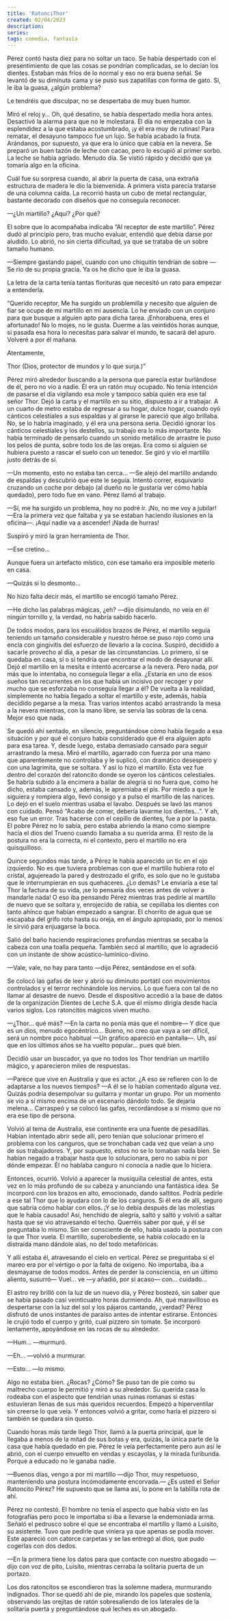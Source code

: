 ```yaml
---
title: 'RatonciThor'
created: 02/04/2023
description:
series:
tags: comedia, fantasía
---
```


Pérez contó hasta diez para no soltar un taco. Se había despertado con el presentimiento de que las cosas se pondrían complicadas, se lo decían los dientes. Estaban más fríos de lo normal y eso no era buena señal. Se levantó de su diminuta cama y se puso sus zapatillas con forma de gato. Sí, le iba la guasa, ¿algún problema?

Le tendréis que disculpar, no se despertaba de muy buen humor.

Miró el reloj y… Oh, qué desatino, se había despertado media hora antes. Desactivó la alarma para que no le molestara. El día no empezaba con la esplendidez a la que estaba acostumbrado, ¡y él era muy de rutinas! Para rematar, el desayuno tampoco fue un lujo. Se había acabado la fruta. Arándanos, por supuesto, ya que era lo único que cabía en la nevera. Se preparó un buen tazón de leche con cacao, pero lo escupió al primer sorbo. La leche se había agriado. Menudo día. Se vistió rápido y decidió que ya tomaría algo en la oficina.

Cuál fue su sorpresa cuando, al abrir la puerta de casa, una extraña estructura de madera le dio la bienvenida. A primera vista parecía tratarse de una columna caída. La recorrió hasta un cubo de metal rectangular, bastante decorado con diseños que no conseguía reconocer.

—¿Un martillo? ¿Aquí? ¿Por qué?

El sobre que lo acompañaba indicaba “Al receptor de este martillo”. Pérez dudó al principio pero, tras mucho evaluar, entendió que debía darse por aludido. Lo abrió, no sin cierta dificultad, ya que se trataba de un sobre tamaño humano.

—Siempre gastando papel, cuando con uno chiquitín tendrían de sobre —Se rio de su propia gracia. Ya os he dicho que le iba la guasa.

La letra de la carta tenía tantas florituras que necesitó un rato para empezar a entenderla.

“Querido receptor,
Me ha surgido un problemilla y necesito que alguien de fiar se ocupe de mi martillo en mi ausencia. Lo he enviado con un conjuro para que busque a alguien apto para dicha tarea. ¡Enhorabuena, eres el afortunado! No lo mojes, no le gusta. Duerme a las veintidós horas aunque, si pasada esa hora lo necesitas para salvar el mundo, te sacará del apuro.
Volveré a por él mañana.

Atentamente,

Thor
(Dios, protector de mundos y lo que surja.)”

Pérez miró alrededor buscando a la persona que parecía estar burlándose de él, pero no vio a nadie. Él era un ratón muy ocupado. No tenía intención de pasarse el día vigilando esa mole y tampoco sabía quién era ese tal señor Thor. Dejó la carta y el martillo en su sitio, dispuesto a ir a trabajar. A un cuarto de metro estaba de regresar a su hogar, dulce hogar, cuando oyó cánticos celestiales a sus espaldas y al girarse le pareció que algo brillaba. No, se lo habría imaginado, y él era una persona seria. Decidió ignorar los cánticos celestiales y los destellos, su trabajo era lo más importante. No había terminado de pensarlo cuando un sonido metálico de arrastre le puso los pelos de punta, sobre todo los de las orejas. Era como si alguien se hubiera puesto a rascar el suelo con un tenedor.
Se giró y vio el martillo justo detrás de sí.

—Un momento, esto no estaba tan cerca... —Se alejó del martillo andando de espaldas y descubrió que este le seguía. Intentó correr, esquivarlo cruzando un coche por debajo (al dueño no le gustaría ver cómo había quedado), pero todo fue en vano. Pérez llamó al trabajo.

—Sí, me ha surgido un problema, hoy no podré ir. ¡No, no me voy a jubilar! —Era la primera vez que faltaba y ya se estaban haciendo ilusiones en la oficina—. ¡Aquí nadie va a ascender! ¡Nada de hurras!

Suspiró y miró la gran herramienta de Thor.

—Ese cretino...

Aunque fuera un artefacto místico, con ese tamaño era imposible meterlo en casa.

—Quizás si lo desmonto...

No hizo falta decir más, el martillo se encogió tamaño Pérez.

—He dicho las palabras mágicas, ¿eh? —dijo disimulando, no veía en él ningún tornillo y, la verdad, no habría sabido hacerlo.

De todos modos, para los escuálidos brazos de Pérez, el martillo seguía teniendo un tamaño considerable y nuestro héroe se puso rojo como una encía con gingivitis del esfuerzo de llevarlo a la cocina. Suspiró, decidido a sacarle provecho al día, a pesar de las circunstancias. Lo primero, si se quedaba en casa, sí o sí tendría que encontrar el modo de desayunar allí. Dejó el martillo en la mesita e intentó acercarse a la nevera. Pero nada, por más que lo intentaba, no conseguía llegar a ella. ¿Estaría en uno de esos sueños tan recurrentes en los que había un incisivo por recoger y por mucho que se esforzaba no conseguía llegar a él? De vuelta a la realidad, simplemente no había llegado a soltar el martillo y este, además, había decidido pegarse a la mesa. Tras varios intentos acabó arrastrando la mesa a la nevera mientras, con la mano libre, se servía las sobras de la cena. Mejor eso que nada.

Se quedó ahí sentado, en silencio, preguntándose cómo había llegado a esa situación y por qué el conjuro había considerado que él era alguien apto para esa tarea. Y, desde luego, estaba demasiado cansado para seguir arrastrando la mesa. Miró el martillo, agarrado con fuerza por una mano que aparentemente no controlaba y le suplicó, con dramático desespero y con una lagrimita, que se soltara. Y así lo hizo el martillo. Esta vez fue dentro del corazón del ratoncito donde se oyeron los cánticos celestiales. Se habría subido a la encimera a bailar de alegría si no fuera que, como he dicho, estaba cansado y, además, le apremiaba el pis. Por miedo a que le siguiera y rompiera algo, llevó consigo y a pulso el martillo de las narices. Lo dejó en el suelo mientras usaba el lavabo. Después se lavó las manos con cuidado. Pensó “Acabo de comer, debería lavarme los dientes...”. Y ah, eso fue un error. Tras hacerse con el cepillo de dientes, fue a por la pasta. El pobre Pérez no lo sabía, pero estaba abriendo la mano como siempre hacía el dios del Trueno cuando llamaba a su querida arma. El resto de la postura no era la correcta, ni el contexto, pero el martillo no era quisquilloso.

Quince segundos más tarde, a Pérez le había aparecido un tic en el ojo izquierdo. No es que tuviera problemas con que el martillo hubiera roto el cristal, agujereado la pared y destrozado el grifo, es solo que no le gustaba que le interrumpieran en sus quehaceres. ¿Lo demás? Le enviaría a ese tal Thor la factura de su vida, ¡se lo pensaría dos veces antes de volver a mandarle nada! O eso iba pensando Pérez mientras tras pedirle al martillo de nuevo que se soltara y, enrojecido de rabia, se cepillaba los dientes con tanto ahínco que habían empezado a sangrar. El chorrito de agua que se escapaba del grifo roto hasta su oreja, en el ángulo apropiado, por lo menos le sirvió para enjuagarse la boca.

Salió del baño haciendo respiraciones profundas mientras se secaba la cabeza con una toalla pequeña. También secó al martillo, que lo agradeció con un instante de show acústico-lumínico-divino.

—Vale, vale, no hay para tanto —dijo Pérez, sentándose en el sofá.

Se colocó las gafas de leer y abrió su diminuto portátil con movimientos controlados y el terror rechinándole los nervios. Lo que fuera con tal de no llamar al desastre de nuevo. Desde el dispositivo accedió a la base de datos de la organización Dientes de Leche S.A. que él mismo dirigía desde hacía varios siglos. Los ratoncitos mágicos viven mucho.

—¿Thor… qué más? —En la carta no ponía más que el nombre— Y dice que es un dios, menudo egocéntrico… Bueno, no creo que vaya a ser difícil, será un nombre poco habitual —Un gráfico apareció en pantalla—. Uh, así que en los últimos años se ha vuelto popular… pues qué bien.

Decidió usar un buscador, ya que no todos los Thor tendrían un martillo mágico, y aparecieron miles de respuestas.

—Parece que vive en Australia y que es actor. ¿A eso se refieren con lo de adaptarse a los nuevos tiempos? —A él se lo habían comentado alguna vez. Quizás podría desempolvar su guitarra y montar un grupo. Por un momento se vio a sí mismo encima de un escenario dándolo todo. Se dejaría melena... Carraspeó y se colocó las gafas, recordándose a sí mismo que no era ese tipo de persona.

Volvió al tema de Australia, ese continente era una fuente de pesadillas. Habían intentado abrir sede allí, pero tenían que solucionar primero el problema con los canguros, que se tronchaban cada vez que veían a uno de sus trabajadores. Y, por supuesto, estos no se lo tomaban nada bien. Se habían negado a trabajar hasta que lo solucionara, pero no sabía ni por dónde empezar. Él no hablaba canguro ni conocía a nadie que lo hiciera.

Entonces, ocurrió. Volvió a aparecer la musiquilla celestial de antes, esta vez en lo más profundo de su cabeza y anunciando una fantástica idea. Se incorporó con los brazos en alto, emocionado, dando saltitos. Podría pedirle a ese tal Thor que lo ayudara con lo de los canguros. Si él era de allí, seguro que sabría cómo hablar con ellos. ¡Y se lo debía después de las molestias que le había causado! Así, henchido de alegría, saltó y saltó y volvió a saltar hasta que se vio atravesando el techo. Querréis saber por qué, y él se preguntaba lo mismo. Sin ser consciente de ello, había usado la postura con la que Thor vuela. El martillo, superobediente, se había colocado en la distraída mano dándole alas, no del todo metafóricas.

Y allí estaba él, atravesando el cielo en vertical. Pérez se preguntaba si el mareo era por el vértigo o por la falta de oxígeno. No importaba, iba a desmayarse de todos modos. Antes de perder la consciencia, en un último aliento, susurró— Vuel... ve —y añadió, por si acaso— con... cuidado...

El astro rey brilló con la luz de un nuevo día, y Pérez bostezó, sin saber que se había pasado casi veinticuatro horas durmiendo. Ah, qué maravilloso es despertarse con la luz del sol y los pájaros cantando, ¿verdad? Pérez disfrutó de unos instantes de paraíso antes de intentar estirarse. Entonces le crujió todo el cuerpo y gritó, cual pizzero sin tomate. Se incorporó lentamente, apoyándose en las rocas de su alrededor.

—Hum... —murmuró.

—Eh... —volvió a murmurar.

—Esto... —lo mismo.

Algo no estaba bien. ¿Rocas? ¿Cómo? Se puso tan de pie como su maltrecho cuerpo le permitió y miró a su alrededor. Su querida casa lo rodeaba con el aspecto que tendrían unas ruinas romanas si estas estuvieran llenas de sus más queridos recuerdos. Empezó a hiperventilar sin creerse lo que veía. Y entonces volvió a gritar, como haría el pizzero si también se quedara sin queso.

Cuando horas más tarde llegó Thor, llamó a la puerta principal, que le llegaba a menos de la mitad de sus botas y era, quizás, la única parte de la casa que había quedado en pie. Pérez le veía perfectamente pero aun así le abrió, con el cuerpo envuelto en vendas y escayolas, y la mirada furibunda. Porque a educado no le ganaba nadie.

—Buenos días, vengo a por mi martillo —dijo Thor, muy respetuoso, manteniendo una postura incómodamente encorvada.— ¿Es usted el Señor Ratoncito Pérez? He supuesto que se llama así, lo pone en la tablilla rota de ahí.

Pérez no contestó. El hombre no tenía el aspecto que había visto en las fotografías pero poco le importaba si iba a llevarse la endemoniada arma. Señaló el pedrusco sobre el que se encontraba el martillo y llamó a Luisito, su asistente. Tuvo que pedirle que viniera ya que apenas se podía mover. Este apareció con catorce carpetas y se las entregó al dios, que pudo cogerlas con dos dedos.

—En la primera tiene los datos para que contacte con nuestro abogado —dijo con voz de pito, Luisito, mientras cerraba la solitaria puerta de un portazo.

Los dos ratoncitos se escondieron tras la solemne madera, murmurando indignados. Thor se quedó ahí de pie, mirando los papeles que sostenía, observando las orejitas de ratón sobresaliendo de los laterales de la solitaria puerta y preguntándose qué leches es un abogado.
